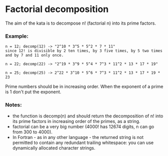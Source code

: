 # Factorial decomposition

The aim of the kata is to decompose n! (factorial n) into its prime factors.

### Example:

```phpt
n = 12; decomp(12) -> "2^10 * 3^5 * 5^2 * 7 * 11"
since 12! is divisible by 2 ten times, by 3 five times, by 5 two times and by 7 and 11 only once.

n = 22; decomp(22) -> "2^19 * 3^9 * 5^4 * 7^3 * 11^2 * 13 * 17 * 19"

n = 25; decomp(25) -> 2^22 * 3^10 * 5^6 * 7^3 * 11^2 * 13 * 17 * 19 * 23
```

Prime numbers should be in increasing order. When the exponent of a prime is 1 don't put the exponent.

### Notes:

- the function is decomp(n) and should return the decomposition of n! into its prime factors in increasing order of the primes, as a string.
- factorial can be a very big number (4000! has 12674 digits, n can go from 300 to 4000).
- In Fortran - as in any other language - the returned string is not permitted to contain any redundant trailing whitespace: you can use dynamically allocated character strings.
